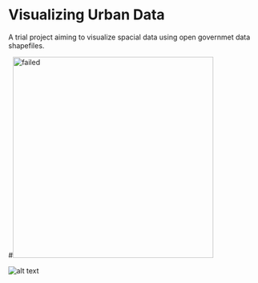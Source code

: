 # Visualizing Urban Data
A trial project aiming to visualize spacial data using open governmet data shapefiles.

#<img src="results/test.png" alt="failed" style="width: 400px;"/>

![alt text](https://github.com/nanokebab/visualizing_urban_data/data/final/folium_map.png?raw=true)
